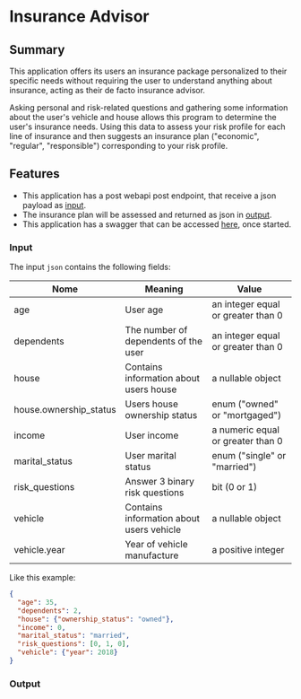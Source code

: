 # Insurance Advisor
## Summary

This application offers its users an insurance package personalized to their specific needs without requiring the user to understand anything about insurance, acting as their de facto insurance advisor.

Asking personal and risk-related questions and gathering some information about the user's vehicle and house allows this program to determine the user's insurance needs. Using this data to assess your risk profile for each line of insurance and then suggests an insurance plan ("economic", "regular", "responsible") corresponding to your risk profile.

## Features

- This application has a post webapi post endpoint, that receive a json payload as  [input](#Input).
- The insurance plan will be assessed and returned as json in [output](#Output).
- This application has a swagger that can be accessed [here](https://localhost:7272/swagger/index.html), once started.

### Input
The input `json` contains the following fields:

| Nome | Meaning | Value |
| ------ | ------ | ------ |
| age | User age | an integer equal or greater than 0 |
| dependents | The number of dependents of the user | an integer equal or greater than 0 |
| house | Contains information about users house | a nullable object |
| house.ownership_status | Users house ownership status | enum ("owned" or "mortgaged") |
| income | User income | a numeric equal or greater than 0 |
| marital_status | User marital status | enum ("single" or "married") |
| risk_questions | Answer 3 binary risk questions | bit (0 or 1) |
| vehicle | Contains information about users vehicle  | a nullable object  |
| vehicle.year | Year of vehicle manufacture | a positive integer |

Like this example:
```json
{
  "age": 35,
  "dependents": 2,
  "house": {"ownership_status": "owned"},
  "income": 0,
  "marital_status": "married",
  "risk_questions": [0, 1, 0],
  "vehicle": {"year": 2018}
}
```

### Output